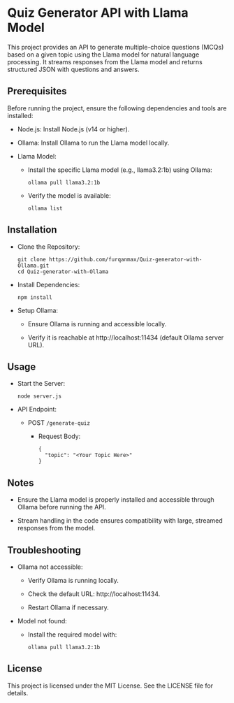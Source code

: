 # Quiz Generator API with Llama Model

This project provides an API to generate multiple-choice questions (MCQs) based on a given topic using the Llama model for natural language processing. It streams responses from the Llama model and returns structured JSON with questions and answers.

## Prerequisites

Before running the project, ensure the following dependencies and tools are installed:

- Node.js: Install Node.js (v14 or higher).

- Ollama: Install Ollama to run the Llama model locally.


- Llama Model:

    - Install the specific Llama model (e.g., llama3.2:1b) using Ollama:

        ```
        ollama pull llama3.2:1b
        ```

    - Verify the model is available:

        ```
        ollama list
        ```


## Installation

- Clone the Repository:

    ```
    git clone https://github.com/furqanmax/Quiz-generator-with-Ollama.git
    cd Quiz-generator-with-Ollama
    ```
- Install Dependencies:

    ```
    npm install
    ```

- Setup Ollama:

  - Ensure Ollama is running and accessible locally.

  - Verify it is reachable at http://localhost:11434 (default Ollama server URL).


## Usage

- Start the Server:

  ```
  node server.js
  ```

- API Endpoint:

  - POST ```/generate-quiz```

    - Request Body:

      ```
      {
        "topic": "<Your Topic Here>"
      }
      ```



## Notes

- Ensure the Llama model is properly installed and accessible through Ollama before running the API.

- Stream handling in the code ensures compatibility with large, streamed responses from the model.

## Troubleshooting

- Ollama not accessible:

  - Verify Ollama is running locally.

  - Check the default URL: http://localhost:11434.

  - Restart Ollama if necessary.

- Model not found:

  - Install the required model with:

    ```ollama pull llama3.2:1b```



## License

This project is licensed under the MIT License. See the LICENSE file for details.

